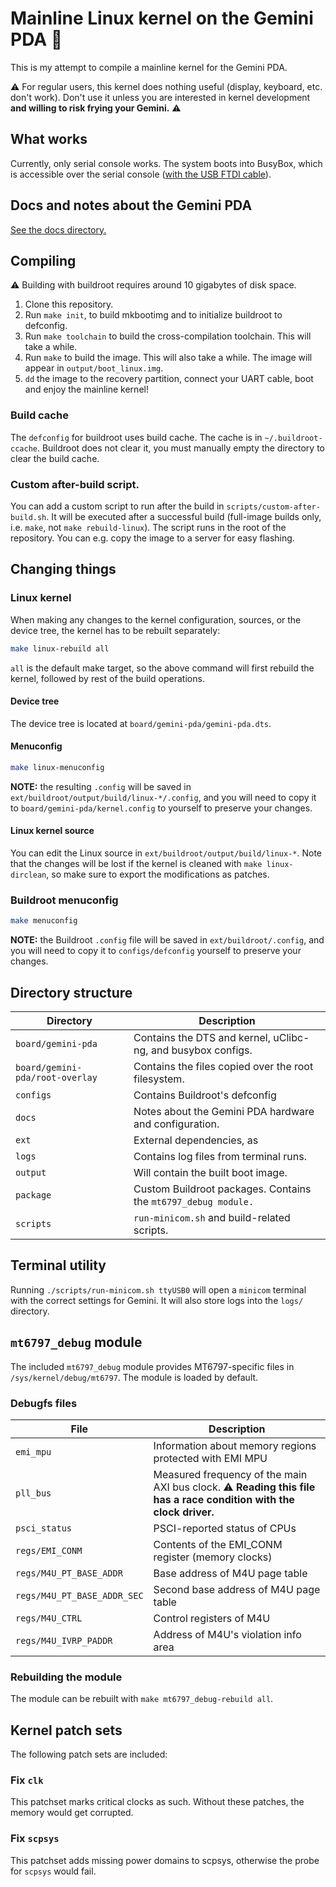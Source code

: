 # Mainline Linux kernel on the Gemini PDA :penguin:

This is my attempt to compile a mainline kernel for the Gemini PDA.

:warning: For regular users, this kernel does nothing useful (display, keyboard,
etc. don't work). Don't use it unless you are interested in kernel development
**and willing to risk frying your Gemini.** :warning:

## What works

Currently, only serial console works. The system boots into BusyBox, which is
accessible over the serial console 
([with the USB FTDI cable](http://www.omegamoon.com/blog/index.php?entry=entry180626-210224)).

## Docs and notes about the Gemini PDA

[See the docs directory.](docs/README.md)

## Compiling

:warning: Building with buildroot requires around 10 gigabytes of disk space.

1. Clone this repository.
2. Run `make init`, to build mkbootimg and to initialize buildroot to defconfig.
3. Run `make toolchain` to build the cross-compilation toolchain. This will take
   a while.
4. Run `make` to build the image. This will also take a while. The image will
   appear in `output/boot_linux.img`.
5. `dd` the image to the recovery partition, connect your UART cable, boot and
   enjoy the mainline kernel!

### Build cache

The `defconfig` for buildroot uses build cache. The cache is in
`~/.buildroot-ccache`. Buildroot does not clear it, you must manually empty
the directory to clear the build cache.

### Custom after-build script.

You can add a custom script to run after the build in 
`scripts/custom-after-build.sh`. It will be executed after a successful build
(full-image builds only, i.e. `make`, not `make rebuild-linux`). The script
runs in the root of the repository. You can e.g. copy the image to a server
for easy flashing.

## Changing things

### Linux kernel

When making any changes to the kernel configuration, sources, or the device
tree, the kernel has to be rebuilt separately: 

```bash
make linux-rebuild all
```

`all` is the default make target, so the above command will first rebuild the
kernel, followed by rest of the build operations.

#### Device tree

The device tree is located at `board/gemini-pda/gemini-pda.dts`.

#### Menuconfig

```bash
make linux-menuconfig
```

**NOTE:** the resulting `.config` will be saved in
`ext/buildroot/output/build/linux-*/.config`, and you will need to copy
it to `board/gemini-pda/kernel.config` to yourself to preserve your changes.

#### Linux kernel source

You can edit the Linux source in `ext/buildroot/output/build/linux-*`.
Note that the changes will be lost if the kernel is cleaned with
`make linux-dirclean`, so make sure to export the modifications as patches.

### Buildroot menuconfig

```bash
make menuconfig 
```

**NOTE:** the Buildroot `.config` file will be saved in `ext/buildroot/.config`,
and you will need to copy it to `configs/defconfig` yourself to preserve your
changes.

## Directory structure

| Directory                       | Description                                                    |
| ------------------------------- | -------------------------------------------------------------- |
| `board/gemini-pda`              | Contains the DTS and kernel, uClibc-ng, and busybox configs.   |
| `board/gemini-pda/root-overlay` | Contains the files copied over the root filesystem.            |
| `configs`                       | Contains Buildroot's defconfig                                 |
| `docs`                          | Notes about the Gemini PDA hardware and configuration.         |
| `ext`                           | External dependencies, as                                      |
| `logs`                          | Contains log files from terminal runs.                         |
| `output`                        | Will contain the built boot image.                             |
| `package`                       | Custom Buildroot packages. Contains the `mt6797_debug module.` |
| `scripts`                       | `run-minicom.sh` and build-related scripts.                    |

## Terminal utility

Running `./scripts/run-minicom.sh ttyUSB0` will open a `minicom` terminal with
the correct settings for Gemini. It will also store logs into the `logs/`
directory.

## `mt6797_debug` module

The included `mt6797_debug` module provides MT6797-specific files in
`/sys/kernel/debug/mt6797`. The module is loaded by default.

### Debugfs files

| File                        | Description                                                                                                               |
| --------------------------- | ------------------------------------------------------------------------------------------------------------------------- |
| `emi_mpu`                   | Information about memory regions protected with EMI MPU                                                                   |
| `pll_bus`                   | Measured frequency of the main AXI bus clock. :warning: **Reading this file has a race condition with the clock driver.** |
| `psci_status`               | PSCI-reported status of CPUs                                                                                              |
| `regs/EMI_CONM`             | Contents of the EMI_CONM register (memory clocks)                                                                         |
| `regs/M4U_PT_BASE_ADDR`     | Base address of M4U page table                                                                                            |
| `regs/M4U_PT_BASE_ADDR_SEC` | Second base address of M4U page table                                                                                     |
| `regs/M4U_CTRL`             | Control registers of M4U                                                                                                  |
| `regs/M4U_IVRP_PADDR`       | Address of M4U's violation info area                                                                                      |

### Rebuilding the module

The module can be rebuilt with `make mt6797_debug-rebuild all`.

## Kernel patch sets

The following patch sets are included:

### Fix `clk`

This patchset marks critical clocks as such. Without these patches, the memory
would get corrupted.

### Fix `scpsys`

This patchset adds missing power domains to scpsys, otherwise the probe for
`scpsys` would fail.
